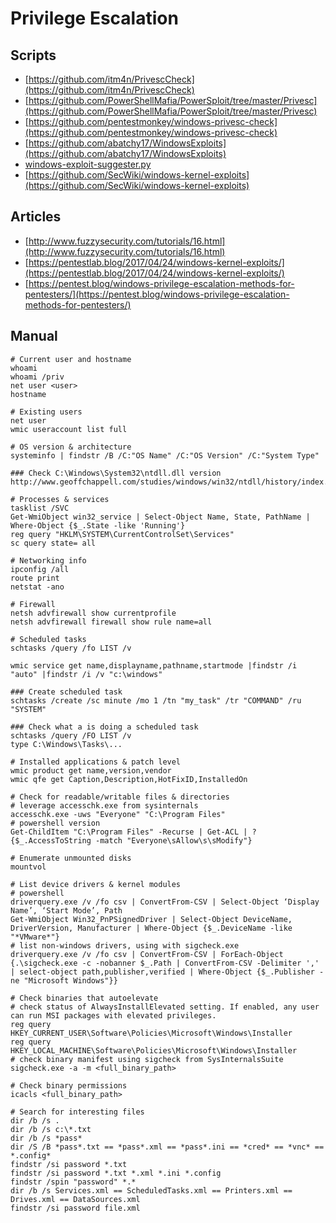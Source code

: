 # Privilege Escalation

## Scripts

* [https://github.com/itm4n/PrivescCheck](https://github.com/itm4n/PrivescCheck)
* [https://github.com/PowerShellMafia/PowerSploit/tree/master/Privesc](https://github.com/PowerShellMafia/PowerSploit/tree/master/Privesc)
* [https://github.com/pentestmonkey/windows-privesc-check](https://github.com/pentestmonkey/windows-privesc-check)
* [https://github.com/abatchy17/WindowsExploits](https://github.com/abatchy17/WindowsExploits)
* [windows-exploit-suggester.py](https://github.com/GDSSecurity/Windows-Exploit-Suggester.git)
* [https://github.com/SecWiki/windows-kernel-exploits](https://github.com/SecWiki/windows-kernel-exploits)

## Articles

* [http://www.fuzzysecurity.com/tutorials/16.html](http://www.fuzzysecurity.com/tutorials/16.html)
* [https://pentestlab.blog/2017/04/24/windows-kernel-exploits/](https://pentestlab.blog/2017/04/24/windows-kernel-exploits/)
* [https://pentest.blog/windows-privilege-escalation-methods-for-pentesters/](https://pentest.blog/windows-privilege-escalation-methods-for-pentesters/)

## Manual

```
# Current user and hostname
whoami
whoami /priv
net user <user>
hostname

# Existing users
net user
wmic useraccount list full

# OS version & architecture
systeminfo | findstr /B /C:"OS Name" /C:"OS Version" /C:"System Type"

### Check C:\Windows\System32\ntdll.dll version
http://www.geoffchappell.com/studies/windows/win32/ntdll/history/index.htm

# Processes & services
tasklist /SVC
Get-WmiObject win32_service | Select-Object Name, State, PathName | Where-Object {$_.State -like 'Running'}
reg query "HKLM\SYSTEM\CurrentControlSet\Services"
sc query state= all

# Networking info
ipconfig /all
route print
netstat -ano

# Firewall
netsh advfirewall show currentprofile
netsh advfirewall firewall show rule name=all

# Scheduled tasks
schtasks /query /fo LIST /v

wmic service get name,displayname,pathname,startmode |findstr /i "auto" |findstr /i /v "c:\windows"

### Create scheduled task
schtasks /create /sc minute /mo 1 /tn "my_task" /tr "COMMAND" /ru "SYSTEM"

### Check what a is doing a scheduled task
schtasks /query /FO LIST /v
type C:\Windows\Tasks\...

# Installed applications & patch level
wmic product get name,version,vendor
wmic qfe get Caption,Description,HotFixID,InstalledOn

# Check for readable/writable files & directories
# leverage accesschk.exe from sysinternals
accesschk.exe -uws "Everyone" "C:\Program Files"
# powershell version
Get-ChildItem "C:\Program Files" -Recurse | Get-ACL | ?{$_.AccessToString -match "Everyone\sAllow\s\sModify"}

# Enumerate unmounted disks
mountvol

# List device drivers & kernel modules
# powershell
driverquery.exe /v /fo csv | ConvertFrom-CSV | Select-Object ‘Display Name’, ‘Start Mode’, Path
Get-WmiObject Win32_PnPSignedDriver | Select-Object DeviceName, DriverVersion, Manufacturer | Where-Object {$_.DeviceName -like "*VMware*"}
# list non-windows drivers, using with sigcheck.exe
driverquery.exe /v /fo csv | ConvertFrom-CSV | ForEach-Object {.\sigcheck.exe -c -nobanner $_.Path | ConvertFrom-CSV -Delimiter ',' | select-object path,publisher,verified | Where-Object {$_.Publisher -ne "Microsoft Windows"}}

# Check binaries that autoelevate
# check status of AlwaysInstallElevated setting. If enabled, any user can run MSI packages with elevated privileges.
reg query HKEY_CURRENT_USER\Software\Policies\Microsoft\Windows\Installer
reg query HKEY_LOCAL_MACHINE\Software\Policies\Microsoft\Windows\Installer
# check binary manifest using sigcheck from SysInternalsSuite
sigcheck.exe -a -m <full_binary_path>

# Check binary permissions
icacls <full_binary_path>

# Search for interesting files
dir /b /s .
dir /b /s c:\*.txt
dir /b /s *pass*
dir /S /B *pass*.txt == *pass*.xml == *pass*.ini == *cred* == *vnc* == *.config*
findstr /si password *.txt 
findstr /si password *.txt *.xml *.ini *.config
findstr /spin "password" *.*
dir /b /s Services.xml == ScheduledTasks.xml == Printers.xml == Drives.xml == DataSources.xml
findstr /si password file.xml
```
